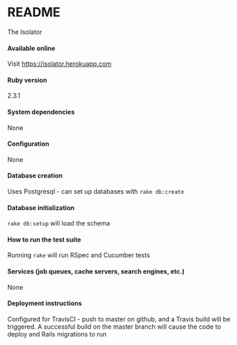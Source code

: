 # README

The Isolator

#### Available online

Visit https://isolator.herokuapp.com


#### Ruby version

2.3.1

#### System dependencies

None

#### Configuration

None

#### Database creation

Uses Postgresql - can set up databases with `rake db:create`

#### Database initialization

`rake db:setup` will load the schema

#### How to run the test suite

Running `rake` will run RSpec and Cucumber tests

#### Services (job queues, cache servers, search engines, etc.)

None

#### Deployment instructions

Configured for TravisCI - push to master on github, and a Travis build will be triggered. A successful build on the master branch will cause the code to deploy and Rails migrations to run
